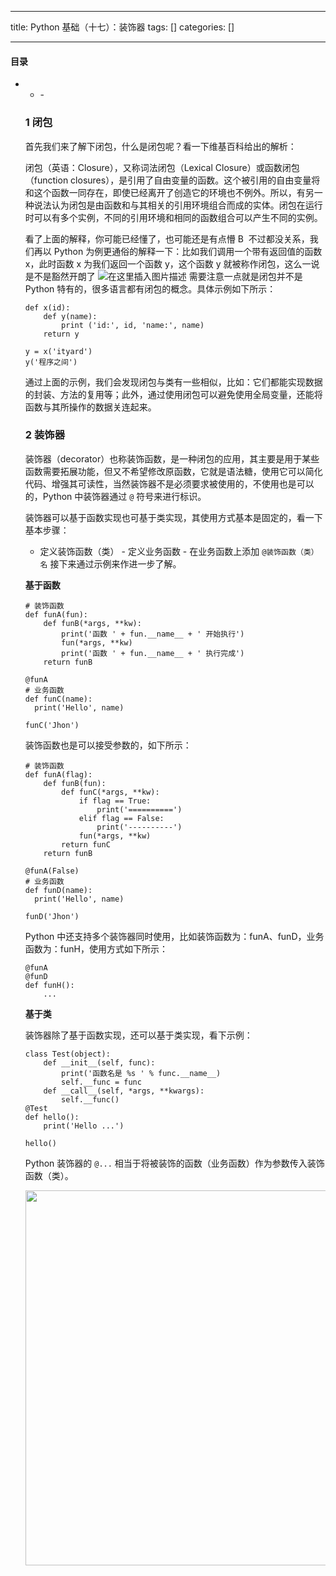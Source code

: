 
--- 
title:  Python 基础（十七）：装饰器 
tags: []
categories: [] 

---


#### 目录
- <ul><li>- 


### 1 闭包

首先我们来了解下闭包，什么是闭包呢？看一下维基百科给出的解析：

>  
 闭包（英语：Closure），又称词法闭包（Lexical Closure）或函数闭包（function closures），是引用了自由变量的函数。这个被引用的自由变量将和这个函数一同存在，即使已经离开了创造它的环境也不例外。所以，有另一种说法认为闭包是由函数和与其相关的引用环境组合而成的实体。闭包在运行时可以有多个实例，不同的引用环境和相同的函数组合可以产生不同的实例。 


看了上面的解释，你可能已经懂了，也可能还是有点懵 B <img src="https://img-blog.csdnimg.cn/20200113202801276.gif" alt=""> 不过都没关系，我们再以 Python 为例更通俗的解释一下：比如我们调用一个带有返回值的函数 x，此时函数 x 为我们返回一个函数 y，这个函数 y 就被称作闭包，这么一说是不是豁然开朗了 <img src="https://img-blog.csdnimg.cn/20200113203252756.gif" alt="在这里插入图片描述"> 需要注意一点就是闭包并不是 Python 特有的，很多语言都有闭包的概念。具体示例如下所示：

```
def x(id):
    def y(name):
        print ('id:', id, 'name:', name)
    return y

y = x('ityard')
y('程序之间')

```

通过上面的示例，我们会发现闭包与类有一些相似，比如：它们都能实现数据的封装、方法的复用等；此外，通过使用闭包可以避免使用全局变量，还能将函数与其所操作的数据关连起来。

### 2 装饰器

装饰器（decorator）也称装饰函数，是一种闭包的应用，其主要是用于某些函数需要拓展功能，但又不希望修改原函数，它就是语法糖，使用它可以简化代码、增强其可读性，当然装饰器不是必须要求被使用的，不使用也是可以的，Python 中装饰器通过 `@` 符号来进行标识。

装饰器可以基于函数实现也可基于类实现，其使用方式基本是固定的，看一下基本步骤：
-  定义装饰函数（类） -  定义业务函数 -  在业务函数上添加 `@装饰函数（类）名` 
接下来通过示例来作进一步了解。

**基于函数**

```
# 装饰函数
def funA(fun):
    def funB(*args, **kw):
        print('函数 ' + fun.__name__ + ' 开始执行')
        fun(*args, **kw)
        print('函数 ' + fun.__name__ + ' 执行完成')
    return funB

@funA
# 业务函数
def funC(name):
  print('Hello', name)

funC('Jhon')

```

装饰函数也是可以接受参数的，如下所示：

```
# 装饰函数
def funA(flag):
    def funB(fun):
        def funC(*args, **kw):
            if flag == True:
                print('==========')
            elif flag == False:
                print('----------')
            fun(*args, **kw)
        return funC
    return funB

@funA(False)
# 业务函数
def funD(name):
  print('Hello', name)

funD('Jhon')

```

Python 中还支持多个装饰器同时使用，比如装饰函数为：funA、funD，业务函数为：funH，使用方式如下所示：

```
@funA
@funD
def funH():
    ...

```

**基于类**

装饰器除了基于函数实现，还可以基于类实现，看下示例：

```
class Test(object):
    def __init__(self, func):
        print('函数名是 %s ' % func.__name__)
        self.__func = func
    def __call__(self, *args, **kwargs):
        self.__func()
@Test
def hello():
    print('Hello ...')
    
hello()

```

Python 装饰器的 `@...` 相当于将被装饰的函数（业务函数）作为参数传入装饰函数（类）。

<img src="https://img-blog.csdnimg.cn/20191212073821865.png#pic_center" alt="" width="600">
